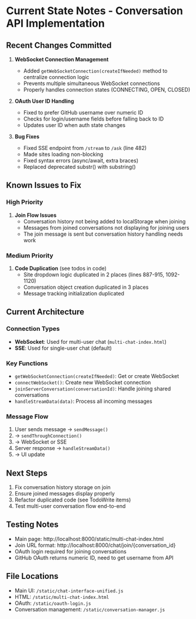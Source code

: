 # Current State Notes - Conversation API Implementation

## Recent Changes Committed
1. **WebSocket Connection Management**
   - Added `getWebSocketConnection(createIfNeeded)` method to centralize connection logic
   - Prevents multiple simultaneous WebSocket connections
   - Properly handles connection states (CONNECTING, OPEN, CLOSED)

2. **OAuth User ID Handling**
   - Fixed to prefer GitHub username over numeric ID
   - Checks for login/username fields before falling back to ID
   - Updates user ID when auth state changes

3. **Bug Fixes**
   - Fixed SSE endpoint from `/stream` to `/ask` (line 482)
   - Made sites loading non-blocking
   - Fixed syntax errors (async/await, extra braces)
   - Replaced deprecated substr() with substring()

## Known Issues to Fix

### High Priority
1. **Join Flow Issues**
   - Conversation history not being added to localStorage when joining
   - Messages from joined conversations not displaying for joining users
   - The join message is sent but conversation history handling needs work

### Medium Priority  
1. **Code Duplication** (see todos in code)
   - Site dropdown logic duplicated in 2 places (lines 887-915, 1092-1120)
   - Conversation object creation duplicated in 3 places
   - Message tracking initialization duplicated

## Current Architecture

### Connection Types
- **WebSocket**: Used for multi-user chat (`multi-chat-index.html`)
- **SSE**: Used for single-user chat (default)

### Key Functions
- `getWebSocketConnection(createIfNeeded)`: Get or create WebSocket
- `connectWebSocket()`: Create new WebSocket connection
- `joinServerConversation(conversationId)`: Handle joining shared conversations
- `handleStreamData(data)`: Process all incoming messages

### Message Flow
1. User sends message → `sendMessage()` 
2. → `sendThroughConnection()` 
3. → WebSocket or SSE
4. Server response → `handleStreamData()`
5. → UI update

## Next Steps
1. Fix conversation history storage on join
2. Ensure joined messages display properly
3. Refactor duplicated code (see TodoWrite items)
4. Test multi-user conversation flow end-to-end

## Testing Notes
- Main page: http://localhost:8000/static/multi-chat-index.html
- Join URL format: http://localhost:8000/chat/join/{conversation_id}
- OAuth login required for joining conversations
- GitHub OAuth returns numeric ID, need to get username from API

## File Locations
- Main UI: `/static/chat-interface-unified.js`
- HTML: `/static/multi-chat-index.html`
- OAuth: `/static/oauth-login.js`
- Conversation management: `/static/conversation-manager.js`